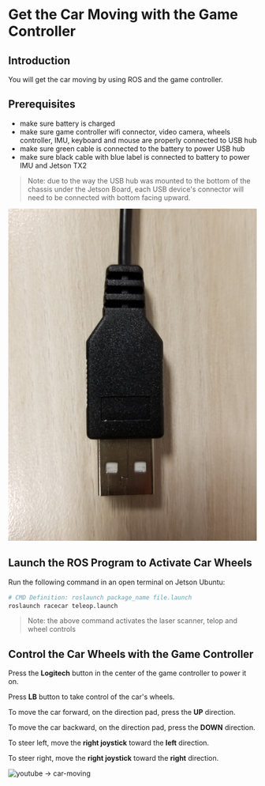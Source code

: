 # Get the Car Moving with the Game Controller

## Introduction

You will get the car moving by using ROS and the game controller.

## Prerequisites

- make sure battery is charged
- make sure game controller wifi connector, video camera, wheels controller, IMU, keyboard and mouse are properly connected to USB hub
- make sure green cable is connected to the battery to power USB hub
- make sure black cable with blue label is connected to battery to power IMU and Jetson TX2

> Note: due to the way the USB hub was mounted to the bottom of the chassis under the Jetson Board, each USB device's connector will need to be connected with bottom facing upward.

![usb-bottom-face.jpg](../images/usb-bottom-face.jpg)

## Launch the ROS Program to Activate Car Wheels

Run the following command in an open terminal on Jetson Ubuntu:

~~~bash
# CMD Definition: roslaunch package_name file.launch
roslaunch racecar teleop.launch
~~~

> Note: the above command activates the laser scanner, telop and wheel controls

## Control the Car Wheels with the Game Controller

Press the **Logitech** button in the center of the game controller to power it on.

Press **LB** button to take control of the car's wheels.

To move the car forward, on the direction pad, press the **UP** direction.

To move the car backward, on the direction pad, press the **DOWN** direction.

To steer left, move the **right joystick** toward the **left** direction.

To steer right, move the **right joystick** toward the **right** direction.

![youtube -> car-moving](../images/car-moving.gif)
